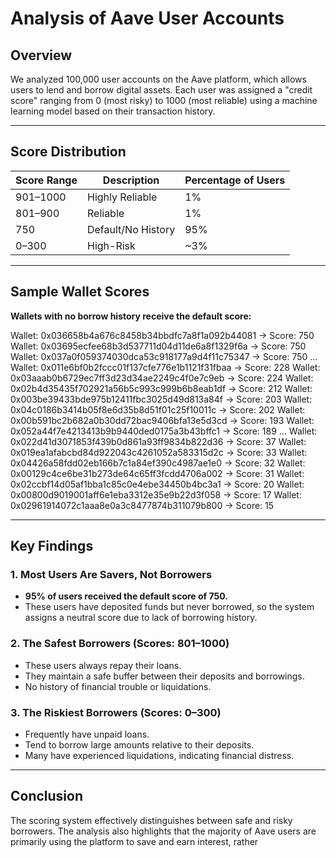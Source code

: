 # Analysis of Aave User Accounts

## Overview
We analyzed 100,000 user accounts on the Aave platform, which allows users to lend and borrow digital assets. Each user was assigned a "credit score" ranging from 0 (most risky) to 1000 (most reliable) using a machine learning model based on their transaction history.

---

## Score Distribution

| Score Range         | Description         | Percentage of Users |
|---------------------|--------------------|--------------------|
| 901–1000            | Highly Reliable    | 1%                 |
| 801–900             | Reliable           | 1%                 |
| 750                 | Default/No History | 95%                |
| 0–300               | High-Risk          | ~3%                |

---

## Sample Wallet Scores

**Wallets with no borrow history receive the default score:**

Wallet: 0x036658b4a676c8458b34bbdfc7a8f1a092b44081 -> Score: 750
Wallet: 0x03695ecfee68b3d537711d04d11de6a8f1329f6a -> Score: 750 
Wallet: 0x037a0f059374030dca53c918177a9d4f11c75347 -> Score: 750 ...
Wallet: 0x011e6bf0b2fccc01f137cfe776e1b1121f31fbaa -> Score: 228 
Wallet: 0x03aaab0b6729ec7ff3d23d34ae2249c4f0e7c9eb -> Score: 224 
Wallet: 0x02b4d35435f702921a56b5c993c999b6b8eab1df -> Score: 212 
Wallet: 0x003be39433bde975b12411fbc3025d49d813a84f -> Score: 203 
Wallet: 0x04c0186b3414b05f8e6d35b8d51f01c25f10011c -> Score: 202 
Wallet: 0x00b591bc2b682a0b30dd72bac9406bfa13e5d3cd -> Score: 193 
Wallet: 0x052a44f7e4213413b9b9440ded0175a3b43bffc1 -> Score: 189 ... 
Wallet: 0x022d41d3071853f439b0d861a93ff9834b822d36 -> Score: 37 
Wallet: 0x019ea1afabcbd84d922043c4261052a583315d2c -> Score: 33 
Wallet: 0x04426a58fdd02eb166b7c1a84ef390c4987ae1e0 -> Score: 32 
Wallet: 0x00129c4ce6be31b273de64c65ff3fcdd4706a002 -> Score: 31
 Wallet: 0x02ccbf14d05af1bba1c85c0e4ebe34450b4bc3a1 -> Score: 20
 Wallet: 0x00800d9019001aff6e1eba3312e35e9b22d3f058 -> Score: 17 
 Wallet: 0x02961914072c1aaa8e0a3c8477874b311079b800 -> Score: 15


---

## Key Findings

### 1. Most Users Are Savers, Not Borrowers
- **95% of users received the default score of 750.**
- These users have deposited funds but never borrowed, so the system assigns a neutral score due to lack of borrowing history.

### 2. The Safest Borrowers (Scores: 801–1000)
- These users always repay their loans.
- They maintain a safe buffer between their deposits and borrowings.
- No history of financial trouble or liquidations.

### 3. The Riskiest Borrowers (Scores: 0–300)
- Frequently have unpaid loans.
- Tend to borrow large amounts relative to their deposits.
- Many have experienced liquidations, indicating financial distress.

---

## Conclusion

The scoring system effectively distinguishes between safe and risky borrowers. The analysis also highlights that the majority of Aave users are primarily using the platform to save and earn interest, rather